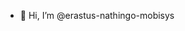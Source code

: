 - 👋 Hi, I’m @erastus-nathingo-mobisys

<!---
erastus-nathingo-mobisys/erastus-nathingo-mobisys is a ✨ special ✨ repository because its `README.md` (this file) appears on your GitHub profile.
You can click the Preview link to take a look at your changes.
--->

